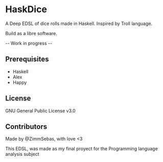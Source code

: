 # HaskDice

A Deep EDSL of dice rolls made in Haskell. Inspired by Troll language.

Build as a libre software. 

-- Work in progress --

## Prerequisites

- Haskell
- Alex
- Happy

## License

GNU General Public License v3.0

## Contributors

Made by @ZimmSebas, with love <3


This EDSL, was made as my final proyect for the Programming language analysis subject
